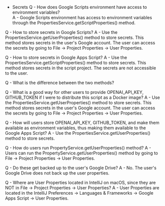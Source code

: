 * Secrets
  Q - How does Google Scripts environment have access to environment variables?  
  A - Google Scripts environment has access to environment variables through the PropertiesService.getScriptProperties()
  method.

Q - How to store secrets in Google Scripts?
A - Use the PropertiesService.getUserProperties() method to store secrets. This method stores secrets in the user's
Google account. The user can access the secrets by going to File -> Project Properties -> User Properties.

Q - How to store secrets in Google Apps Script?
A - Use the PropertiesService.getScriptProperties() method to store secrets. This method stores secrets in the script
project. The secrets are not accessible to the user.

Q - What is the difference between the two methods?

Q - What is a good way for other users to provide OPENAI_API_KEY, GITHUB_TOKEN if I were to distribute this script as a
Docker image?
A - Use the PropertiesService.getUserProperties() method to store secrets. This method stores secrets in the user's
Google account. The user can access the secrets by going to File -> Project Properties -> User Properties.

Q - How will users store OPENAI_API_KEY, GITHUB_TOKEN, and make them available as environment variables, thus making
them available to the Google Apps Script?
A - Use the PropertiesService.getUserProperties() method to store secrets.

Q - How do users run PropertyService.getUserProperties() method?
A - Users can run the PropertyService.getUserProperties() method by going to File -> Project Properties -> User
Properties.

Q - Do these get backed up to the user's Google Drive?
A - No. The user's Google Drive does not back up the user properties.

Q - Where are User Properties located in IntelliJ on macOS, since they are NOT in File -> Project Properties -> User
Properties?
A - User Properties are located in the IntelliJ Preferences -> Languages & Frameworks -> Google Apps Script -> User
Properties.
